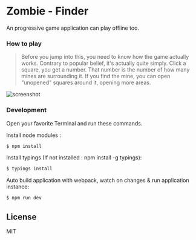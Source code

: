 # Zombie - Finder

An progressive game application can play offline too.

### How to play

>Before you jump into this, you need to know how the game actually works.
Contrary to popular belief, it's actually quite simply. Click a square, you get a number. That number is the number of how many mines are surrounding it. If you find the mine, you can open "unopened" squares around it, opening more areas.

![screenshot](https://raw.githubusercontent.com/hsbalar/zombie-finder/master/public/images/anim.png)

### Development

Open your favorite Terminal and run these commands.

Install node modules :
```sh
$ npm install
```

Install typings (If not installed : npm install -g typings):
```sh
$ typings install
```

Auto build application with webpack, watch on changes & run application instance:
```sh
$ npm run dev
```

License
----

MIT
